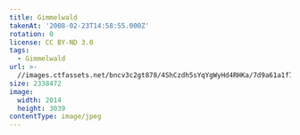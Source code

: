 ```yaml
---
title: Gimmelwald
takenAt: '2008-02-23T14:58:55.000Z'
rotation: 0
license: CC BY-ND 3.0
tags:
  - Gimmelwald
url: >-
  //images.ctfassets.net/bncv3c2gt878/4ShCzdh5sYqYgWyHd4RHKa/7d9a61a1f7a3578e4c963005896a1c40/gimmelwald_4560342732_o
size: 2338472
image:
  width: 2014
  height: 3039
contentType: image/jpeg
---
```


